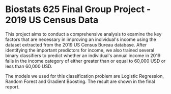 # Biostats 625 Final Group Project - 2019 US Census Data

This project aims to conduct a comprehensive analysis to examine the key factors that are necessary in improving an individual's income using the dataset extracted from the 2019 US Census Bureau database. After identifying the important predictors for income, we also trained several binary classifiers to predict whether an individual's annual income in 2019 falls in the income category of either greater than or equal to 60,000 USD or less than 60,000 USD.

The models we used for this classification problem are Logistic Regression, Random Forest and Gradient Boosting. The result are shown in the final report.


